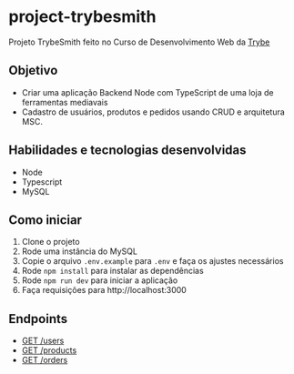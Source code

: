 # project-trybesmith
Projeto TrybeSmith feito no Curso de Desenvolvimento Web da [Trybe](https://www.betrybe.com/)

## Objetivo
- Criar uma aplicação Backend Node com TypeScript de uma loja de ferramentas mediavais
- Cadastro de usuários, produtos e pedidos usando CRUD e arquitetura MSC.

## Habilidades e tecnologias desenvolvidas
- Node
- Typescript
- MySQL

## Como iniciar
1. Clone o projeto
2. Rode uma instância do MySQL
3. Copie o arquivo `.env.example` para `.env` e faça os ajustes necessários
4. Rode `npm install` para instalar as dependências
5. Rode `npm run dev` para iniciar a aplicação
6. Faça requisições para http://localhost:3000

## Endpoints
- [GET /users](http://localhost:3000/users)
- [GET /products](http://localhost:3000/products)
- [GET /orders](http://localhost:3000/orders)